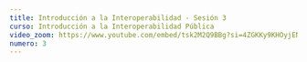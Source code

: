 ```yaml
---
title: Introducción a la Interoperabilidad - Sesión 3
curso: Introducción a la Interoperabilidad Pública
video_zoom: https://www.youtube.com/embed/tsk2M2Q9BBg?si=4ZGKKy9KHOyjENkZ
numero: 3
---
```

